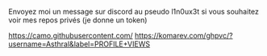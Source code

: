 Envoyez moi un message sur discord au pseudo l1n0ux3t si vous souhaitez voir mes repos privés (je donne un token)

https://camo.githubusercontent.com/
https://komarev.com/ghpvc/?username=Asthral&label=PROFILE+VIEWS
